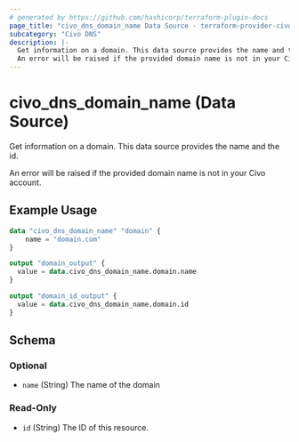 ```yaml
---
# generated by https://github.com/hashicorp/terraform-plugin-docs
page_title: "civo_dns_domain_name Data Source - terraform-provider-civo"
subcategory: "Civo DNS"
description: |-
  Get information on a domain. This data source provides the name and the id.
  An error will be raised if the provided domain name is not in your Civo account.
---
```


# civo_dns_domain_name (Data Source)

Get information on a domain. This data source provides the name and the id.

An error will be raised if the provided domain name is not in your Civo account.

## Example Usage

```terraform
data "civo_dns_domain_name" "domain" {
    name = "domain.com"
}

output "domain_output" {
  value = data.civo_dns_domain_name.domain.name
}

output "domain_id_output" {
  value = data.civo_dns_domain_name.domain.id
}
```

<!-- schema generated by tfplugindocs -->
## Schema

### Optional

- `name` (String) The name of the domain

### Read-Only

- `id` (String) The ID of this resource.



